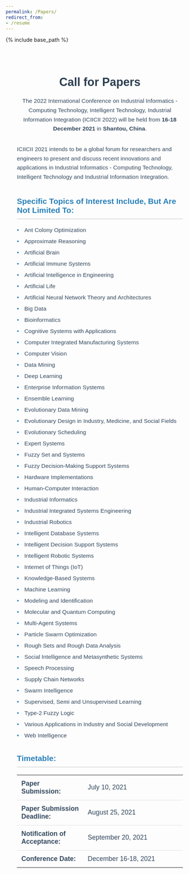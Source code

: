 ```yaml
---
permalink: /Papers/
redirect_from:  
- /resume
---
```

{% include base_path %}
<div class="cfp-container">
  <h1 class="cfp-title">Call for Papers</h1>
  <p class="cfp-intro">
    The 2022 International Conference on Industrial Informatics - Computing Technology, Intelligent Technology, Industrial Information Integration (ICIICII 2022) will be held from <strong>16-18 December 2021</strong> in <strong>Shantou, China</strong>.
  </p>

  <p class="cfp-details">
    ICIICII 2021 intends to be a global forum for researchers and engineers to present and discuss recent innovations and applications in Industrial Informatics - Computing Technology, Intelligent Technology and Industrial Information Integration.
  </p>

  <h2 class="cfp-subtitle">Specific Topics of Interest Include, But Are Not Limited To:</h2>
  <ul class="cfp-topics">
    <li>Ant Colony Optimization</li>
    <li>Approximate Reasoning</li>
    <li>Artificial Brain</li>
    <li>Artificial Immune Systems</li>
    <li>Artificial Intelligence in Engineering</li>
    <li>Artificial Life</li>
    <li>Artificial Neural Network Theory and Architectures</li>
    <li>Big Data</li>
    <li>Bioinformatics</li>
    <li>Cognitive Systems with Applications</li>
    <li>Computer Integrated Manufacturing Systems</li>
    <li>Computer Vision</li>
    <li>Data Mining</li>
    <li>Deep Learning</li>
    <li>Enterprise Information Systems</li>
    <li>Ensemble Learning</li>
    <li>Evolutionary Data Mining</li>
    <li>Evolutionary Design in Industry, Medicine, and Social Fields</li>
    <li>Evolutionary Scheduling</li>
    <li>Expert Systems</li>
    <li>Fuzzy Set and Systems</li>
    <li>Fuzzy Decision-Making Support Systems</li>
    <li>Hardware Implementations</li>
    <li>Human-Computer Interaction</li>
    <li>Industrial Informatics</li>
    <li>Industrial Integrated Systems Engineering</li>
    <li>Industrial Robotics</li>
    <li>Intelligent Database Systems</li>
    <li>Intelligent Decision Support Systems</li>
    <li>Intelligent Robotic Systems</li>
    <li>Internet of Things (IoT)</li>
    <li>Knowledge-Based Systems</li>
    <li>Machine Learning</li>
    <li>Modeling and Identification</li>
    <li>Molecular and Quantum Computing</li>
    <li>Multi-Agent Systems</li>
    <li>Particle Swarm Optimization</li>
    <li>Rough Sets and Rough Data Analysis</li>
    <li>Social Intelligence and Metasynthetic Systems</li>
    <li>Speech Processing</li>
    <li>Supply Chain Networks</li>
    <li>Swarm Intelligence</li>
    <li>Supervised, Semi and Unsupervised Learning</li>
    <li>Type-2 Fuzzy Logic</li>
    <li>Various Applications in Industry and Social Development</li>
    <li>Web Intelligence</li>
  </ul>

  <h2 class="cfp-subtitle">Timetable:</h2>
  <table class="cfp-dates">
    <tr>
      <td><strong>Paper Submission:</strong></td>
      <td>July 10, 2021</td>
    </tr>
    <tr>
      <td><strong>Paper Submission Deadline:</strong></td>
      <td>August 25, 2021</td>
    </tr>
    <tr>
      <td><strong>Notification of Acceptance:</strong></td>
      <td>September 20, 2021</td>
    </tr>
    <tr>
      <td><strong>Conference Date:</strong></td>
      <td>December 16-18, 2021</td>
    </tr>
  </table>
</div>

<style>
  /* Container */
  .cfp-container {
    max-width: 900px;
    margin: 0 auto;
    padding: 30px;
    font-family: Arial, sans-serif;
  }

  /* Title */
  .cfp-title {
    font-size: 2.2em;
    color: #2C3E50;
    text-align: center;
    margin-bottom: 20px;
  }

  /* Intro */
  .cfp-intro {
    font-size: 1.1em;
    color: #34495E;
    line-height: 1.6;
    text-align: center;
    margin-bottom: 30px;
  }

  .cfp-details {
    font-size: 1.1em;
    color: #34495E;
    line-height: 1.6;
    margin-bottom: 40px;
  }

  /* Subtitle */
  .cfp-subtitle {
    font-size: 1.5em;
    color: #2980B9;
    margin-top: 40px;
    margin-bottom: 20px;
    font-weight: bold;
    border-bottom: 2px solid #ddd;
    padding-bottom: 10px;
  }

  /* Topics list */
  .cfp-topics {
    list-style-type: none;
    padding: 0;
    font-size: 1.1em;
    color: #34495E;
    margin-bottom: 40px;
  }

  .cfp-topics li {
    margin-bottom: 12px;
    padding-left: 20px;
    position: relative;
  }

  .cfp-topics li:before {
    content: "•";
    position: absolute;
    left: 0;
    color: #2980B9;
    font-weight: bold;
  }

  /* Timetable table */
  .cfp-dates {
    width: 100%;
    border-collapse: collapse;
    margin-bottom: 40px;
  }

  .cfp-dates td {
    padding: 12px;
    font-size: 1.1em;
    color: #34495E;
    border-bottom: 1px solid #ddd;
  }

  .cfp-dates td:first-child {
    width: 40%;
    font-weight: bold;
  }

  .cfp-dates tr:last-child td {
    border-bottom: none;
  }

  /* Responsive design */
  @media (max-width: 768px) {
    .cfp-container {
      padding: 20px;
    }

    .cfp-title {
      font-size: 2em;
    }

    .cfp-intro,
    .cfp-details {
      font-size: 1em;
    }

    .cfp-topics li {
      font-size: 1em;
    }

    .cfp-dates td {
      font-size: 1em;
    }
  }
</style>
